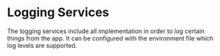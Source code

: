 # Logging Services

The logging services include all implementation in order to log certain things from the app. It can be configured with the environment file which log levels are supported.